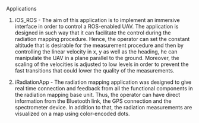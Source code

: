 Applications

1. iOS_ROS -
The aim of this application is to implement an immersive interface in order to control a ROS-enabled UAV.  The application is designed in such way that it can facilitate the control during the radiation mapping procedure.  Hence, the operator can set the constant altitude that is desirable for the measurement procedure and then by controlling the linear velocity in x, y as well as the heading, he can manipulate the UAV in a plane parallel to the ground.   Moreover, the scaling of the velocities is adjusted to low levels in order to prevent the fast transitions that could lower the quality of the measurements.

2. iRadiationApp -
The radiation mapping application was designed to give real time connection and feedback from all the functional components in the radiation mapping base unit.  Thus, the operator can have direct information from the Bluetooth link, the GPS connection and the spectrometer device.  In addition to that, the radiation measurements are visualized on a map using color-encoded dots.  
